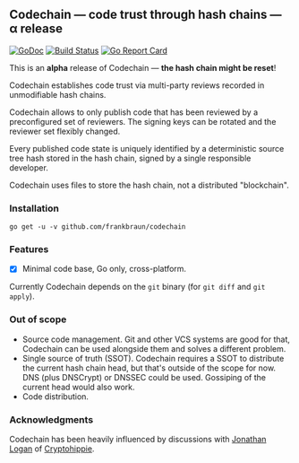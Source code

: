 ## Codechain — code trust through hash chains — α release

[![GoDoc](https://img.shields.io/badge/go-documentation-blue.svg?style=flat-square)](https://godoc.org/github.com/frankbraun/codechain) [![Build Status](https://img.shields.io/travis/frankbraun/codechain.svg?style=flat-square)](https://travis-ci.org/frankbraun/codechain) [![Go Report Card](https://goreportcard.com/badge/github.com/frankbraun/codechain?style=flat-square)](https://goreportcard.com/report/github.com/frankbraun/codechain)

This is an **alpha** release of Codechain — **the hash chain might be reset**!

Codechain establishes code trust via multi-party reviews recorded in
unmodifiable hash chains.

Codechain allows to only publish code that has been reviewed by a
preconfigured set of reviewers. The signing keys can be rotated and the
reviewer set flexibly changed.

Every published code state is uniquely identified by a deterministic
source tree hash stored in the hash chain, signed by a single
responsible developer.

Codechain uses files to store the hash chain, not a distributed
"blockchain".

### Installation

```
go get -u -v github.com/frankbraun/codechain
```

### Features

- [x] Minimal code base, Go only, cross-platform.

Currently Codechain depends on the `git` binary (for `git diff` and
`git apply`).

### Out of scope

- Source code management. Git and other VCS systems are good for that, Codechain
  can be used alongside them and solves a different problem.
- Single source of truth (SSOT). Codechain requires a SSOT to distribute the
  current hash chain head, but that's outside of the scope for now. DNS (plus
  DNSCrypt) or DNSSEC could be used. Gossiping of the current head would also
  work.
- Code distribution.

### Acknowledgments

Codechain has been heavily influenced by discussions with
[Jonathan Logan](https://github.com/JonathanLogan) of
[Cryptohippie](https://secure.cryptohippie.com/).
